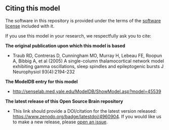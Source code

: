 ## Citing this model

The software in this repository is provided under the terms of the [software license](LICENSE) included with it. 

If you use this model in your research, we respectfully ask you to cite:

**The original publication upon which this model is based**

   - Traub RD, Contreras D, Cunningham MO, Murray H, Lebeau FE, Roopun A, Bibbig A, et al (2005) A single-column thalamocortical network model exhibiting gamma oscillations, sleep spindles and epileptogenic bursts J Neurophysiol 93(4):2194-232

**The ModelDB entry for this model**

  - http://senselab.med.yale.edu/ModelDB/ShowModel.asp?model=45539

**The latest release of this Open Source Brain repository**

   - This link should provide a DOI/citation for the latest version released: https://www.zenodo.org/badge/latestdoi/4960904. If you would like us to make a new release, please [open an issue](../../issues). 
